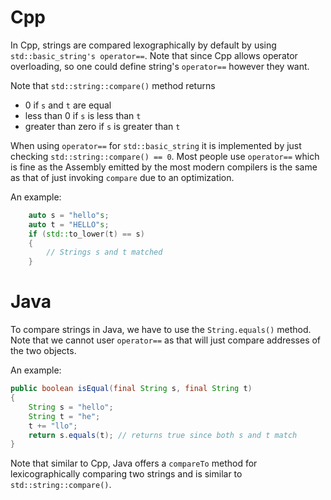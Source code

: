 # Cpp
In Cpp, strings are compared lexographically by default by using `std::basic_string's operator==`. Note that since Cpp allows operator overloading, so one could define string's `operator==` however they want.

Note that `std::string::compare()` method returns
* 0 if `s` and `t` are equal
* less than 0 if `s` is less than `t`
* greater than zero if `s` is greater than `t`

When using `operator==` for `std::basic_string` it is implemented by just checking `std::string::compare() == 0`. Most people use `operator==` which is fine as the Assembly emitted by the most modern compilers is the same as that of just invoking `compare` due to an optimization.

An example:
```cpp
    auto s = "hello"s;
    auto t = "HELLO"s;
    if (std::to_lower(t) == s)
    {
        // Strings s and t matched
    }
```

# Java
To compare strings in Java, we have to use the `String.equals()` method. Note that we cannot user `operator==` as that will just compare addresses of the two objects.

An example:
```java
public boolean isEqual(final String s, final String t)
{
    String s = "hello";
    String t = "he";
    t += "llo";
    return s.equals(t); // returns true since both s and t match
}
```

Note that similar to Cpp, Java offers a `compareTo` method for lexicographically comparing two strings and is similar to `std::string::compare()`.
